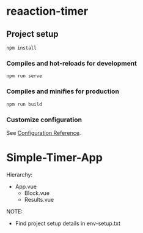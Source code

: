 # reaaction-timer

## Project setup
```
npm install
```

### Compiles and hot-reloads for development
```
npm run serve
```

### Compiles and minifies for production
```
npm run build
```

### Customize configuration
See [Configuration Reference](https://cli.vuejs.org/config/).
# Simple-Timer-App

Hierarchy:
- App.vue
	- Block.vue
	- Results.vue

NOTE:
- Find project setup details in env-setup.txt

